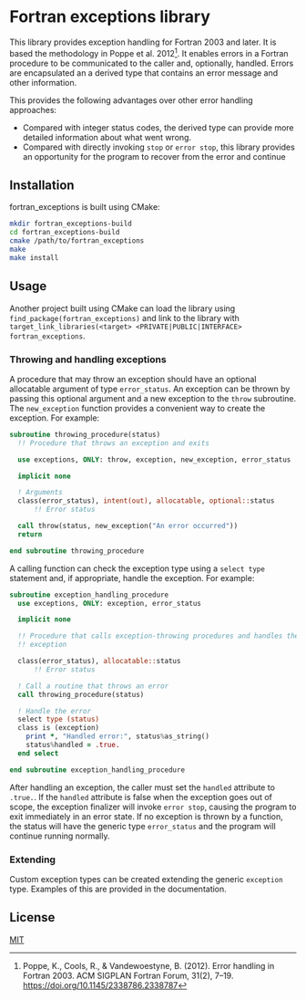 # Fortran exceptions library

This library provides exception handling for Fortran 2003 and later. It is based the methodology in Poppe et al. 2012[^1]. It enables errors in a Fortran procedure to be communicated to the caller and, optionally, handled. Errors are encapsulated an a derived type that contains an error message and other information.

This provides the following advantages over other error handling approaches:

- Compared with integer status codes, the derived type can provide more detailed information about what went wrong.
- Compared with directly invoking `stop` or `error stop`, this library provides an opportunity for the program to recover from the error and continue

## Installation

fortran_exceptions is built using CMake:

``` bash
mkdir fortran_exceptions-build
cd fortran_exceptions-build
cmake /path/to/fortran_exceptions
make
make install
```

## Usage

Another project built using CMake can load the library using `find_package(fortran_exceptions)` and link to the library with `target_link_libraries(<target> <PRIVATE|PUBLIC|INTERFACE> fortran_exceptions`.

### Throwing and handling exceptions

A procedure that may throw an exception should have an optional allocatable argument of type `error_status`. An exception can be thrown by passing this optional argument and a new exception to the `throw` subroutine. The `new_exception` function provides a convenient way to create the exception. For example:

``` fortran
subroutine throwing_procedure(status)
  !! Procedure that throws an exception and exits

  use exceptions, ONLY: throw, exception, new_exception, error_status

  implicit none

  ! Arguments
  class(error_status), intent(out), allocatable, optional::status
      !! Error status

  call throw(status, new_exception("An error occurred"))
  return

end subroutine throwing_procedure
```

A calling function can check the exception type using a `select type` statement and, if appropriate, handle the exception. For example:

``` fortran
subroutine exception_handling_procedure
  use exceptions, ONLY: exception, error_status

  implicit none

  !! Procedure that calls exception-throwing procedures and handles the
  !! exception

  class(error_status), allocatable::status
      !! Error status

  ! Call a routine that throws an error
  call throwing_procedure(status)

  ! Handle the error
  select type (status)
  class is (exception)
    print *, "Handled error:", status%as_string()
    status%handled = .true.
  end select

end subroutine exception_handling_procedure
```

After handling an exception, the caller must set the `handled` attribute to `.true.`. If the `handled` attribute is false when the exception goes out of scope, the exception finalizer will invoke `error stop`, causing the program to exit immediately in an error state. If no exception is thrown by a function, the status will have the generic type `error_status` and the program will continue running normally.

### Extending

Custom exception types can be created extending the generic `exception` type. Examples of this are provided in the documentation.

## License

[MIT](https://choosealicense.com/licenses/mit/)

[^1]: Poppe, K., Cools, R., & Vandewoestyne, B. (2012). Error handling in Fortran 2003. ACM SIGPLAN Fortran Forum, 31(2), 7–19. <https://doi.org/10.1145/2338786.2338787>
